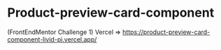# Product-preview-card-component
(FrontEndMentor Challenge 1)
Vercel => https://product-preview-card-component-livid-pi.vercel.app/
